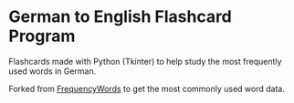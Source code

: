 # German to English Flashcard Program
Flashcards made with Python (Tkinter) to help study the most frequently used words in German.

Forked from [FrequencyWords](https://github.com/hermitdave/FrequencyWords) to get the most commonly used word data.


